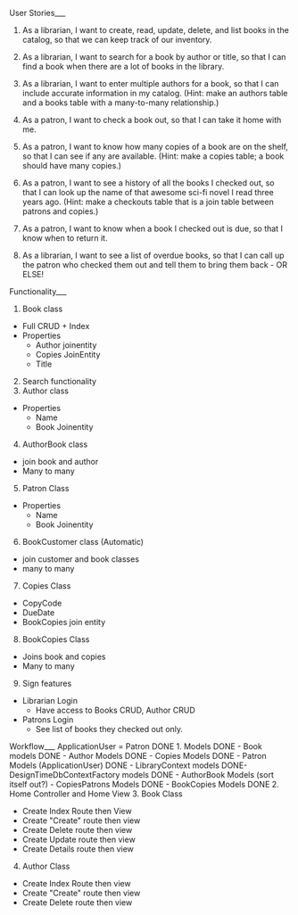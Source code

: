 User Stories___
1. As a librarian, I want to create, read, update, delete, and list books in the catalog, so that we can keep track of our inventory.

2. As a librarian, I want to search for a book by author or title, so that I can find a book when there are a lot of books in the library.

3. As a librarian, I want to enter multiple authors for a book, so that I can include accurate information in my catalog. (Hint: make an authors table and a books table with a many-to-many relationship.)

4. As a patron, I want to check a book out, so that I can take it home with me.

5. As a patron, I want to know how many copies of a book are on the shelf, so that I can see if any are available. (Hint: make a copies table; a book should have many copies.)

6. As a patron, I want to see a history of all the books I checked out, so that I can look up the name of that awesome sci-fi novel I read three years ago. (Hint: make a checkouts table that is a join table between patrons and copies.)

6. As a patron, I want to know when a book I checked out is due, so that I know when to return it.

7. As a librarian, I want to see a list of overdue books, so that I can call up the patron who checked them out and tell them to bring them back - OR ELSE!

Functionality___
1. Book class
  - Full CRUD + Index
  - Properties
    - Author joinentity
    - Copies JoinEntity
    - Title
2. Search functionality
3. Author class
  - Properties
    - Name
    - Book Joinentity
4. AuthorBook class
  - join book and author
  - Many to many
5. Patron Class
  - Properties
    - Name
    - Book Joinentity
6. BookCustomer class (Automatic)
  - join customer and book classes
  - many to many
7. Copies Class
  - CopyCode 
  - DueDate
  - BookCopies join entity
8. BookCopies Class
  - Joins book and copies
  - Many to many
9. Sign features
  - Librarian Login
    - Have access to Books CRUD, Author CRUD
  - Patrons Login
    - See list of books they checked out only.

Workflow___
ApplicationUser = Patron
DONE 1. Models
  DONE - Book models
  DONE - Author Models
  DONE - Copies Models
  DONE - Patron Models (ApplicationUser)
  DONE - LibraryContext models
  DONE- DesignTimeDbContextFactory models
  DONE - AuthorBook Models
  (sort itself out?) - CopiesPatrons Models
  DONE - BookCopies Models
DONE 2. Home Controller and Home View
3. Book Class
  - Create Index Route then View
  - Create "Create" route then view
  - Create Delete route then view
  - Create Update route then view
  - Create Details route then view
4. Author Class
  - Create Index Route then view
  - Create "Create" route then view
  - Create Delete route then view
